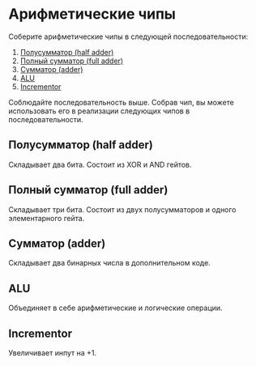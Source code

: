 # Арифметические чипы

Соберите арифметические чипы в следующей последовательности:

1. [Полусумматор (half adder)](HalfAdder/HalfAdder.hdl)
2. [Полный сумматор (full adder)](FullAdder/FullAdder.hdl)
3. [Сумматор (adder)](Adder/Add16.hdl)
4. [ALU](ALU/ALU.hdl)
5. [Incrementor](Incrementor/Inc16.hdl)

Соблюдайте последовательность выше. Собрав чип, вы можете использовать его в реализации следующих чипов в последовательности.

## Полусумматор (half adder)

Складывает два бита. Состоит из XOR и AND гейтов.

## Полный сумматор (full adder)

Складывает три бита. Состоит из двух полусумматоров и одного элементарного гейта.

## Сумматор (adder)

Складывает два бинарных числа в дополнительном коде.

## ALU

Объединяет в себе арифметические и логические операции.

## Incrementor

Увеличивает инпут на +1.
